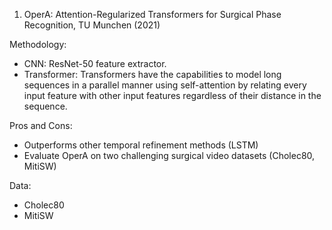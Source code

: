 
1. OperA: Attention-Regularized Transformers for Surgical Phase Recognition, TU Munchen (2021)

Methodology:
- CNN: ResNet-50 feature extractor.
- Transformer: Transformers have the capabilities to model long sequences in a parallel manner using self-attention by relating every input feature with other input features regardless of
their distance in the sequence.

Pros and Cons:
- Outperforms other temporal refinement methods (LSTM)
- Evaluate OperA on two challenging surgical video datasets (Cholec80, MitiSW)

Data:
- Cholec80
- MitiSW